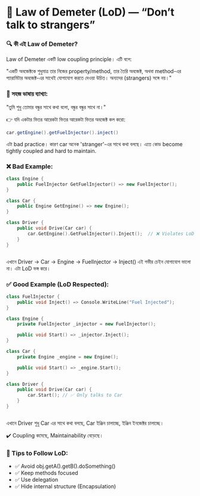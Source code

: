 # 🧠 Law of Demeter (LoD) — “Don’t talk to strangers”

### 🔍 কী এই Law of Demeter?

Law of Demeter একটি low coupling principle।
এটি বলে:

"একটি অবজেক্টকে শুধুমাত্র তার নিজের property/method, তার তৈরি অবজেক্ট, অথবা method-এর প্যারামিটার অবজেক্ট-এর সাথেই যোগাযোগ করতে দেওয়া উচিত। অন্যদের (strangers) সঙ্গে নয়।"

### 🧠 সহজ ভাষায় ব্যাখ্যা:

"তুমি শুধু তোমার বন্ধুর সাথে কথা বলো, বন্ধুর বন্ধুর সাথে না।"

👉 যদি একটার ভিতর আরেকটা ভিতর আরেকটা ভিতর অবজেক্ট কল করো:

```cs
car.getEngine().getFuelInjector().inject()


```

এটা bad practice। কারণ car অনেক 'stranger'-এর সাথে কথা বলছে। এতে কোড become tightly coupled and hard to maintain.

### ❌ Bad Example:

```cpp
class Engine {
    public FuelInjector GetFuelInjector() => new FuelInjector();
}

class Car {
    public Engine GetEngine() => new Engine();
}

class Driver {
    public void Drive(Car car) {
        car.GetEngine().GetFuelInjector().Inject();  // ❌ Violates LoD
    }
}



```

এখানে Driver → Car → Engine → FuelInjector → Inject()
এই গভীর চেইন যোগাযোগ ভালো না। এটা LoD ভঙ্গ করে।

### ✅ Good Example (LoD Respected):

```cpp
class FuelInjector {
    public void Inject() => Console.WriteLine("Fuel Injected");
}

class Engine {
    private FuelInjector _injector = new FuelInjector();

    public void Start() => _injector.Inject();
}

class Car {
    private Engine _engine = new Engine();

    public void Start() => _engine.Start();
}

class Driver {
    public void Drive(Car car) {
        car.Start(); // ✅ Only talks to Car
    }
}



```

এখানে Driver শুধু Car এর সাথে কথা বলছে, Car ইঞ্জিন চালাচ্ছে, ইঞ্জিন ইনজেক্টর চালাচ্ছে।

✔️ Coupling কমেছে, Maintainability বেড়েছে।

### 🔧 Tips to Follow LoD:

- ✅ Avoid obj.getA().getB().doSomething()
- ✅ Keep methods focused
- ✅ Use delegation
- ✅ Hide internal structure (Encapsulation)
